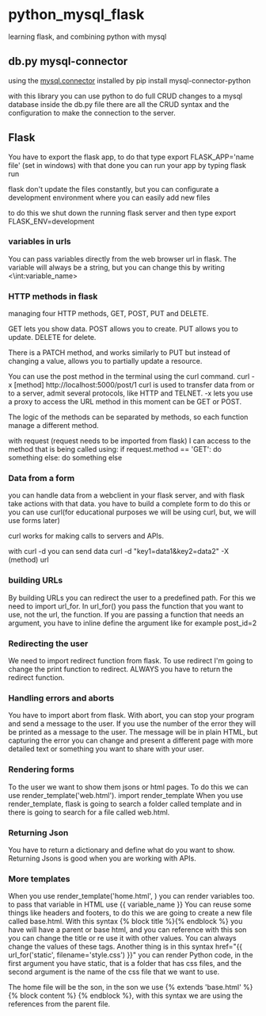 # python_mysql_flask
learning flask, and combining python with mysql

## db.py mysql-connector
using the [mysql.connector](https://dev.mysql.com/doc/connector-python/en/) 
installed by pip install mysql-connector-python

with this library you can use python to do full CRUD changes to a mysql database
inside the db.py file there are all the CRUD syntax and the configuration to make the connection to the server.

## Flask

You have to export the flask app, to do that type export FLASK_APP='name file' (set in windows)
with that done you can run your app by typing flask run

flask don't update the files constantly, but you can configurate a development environment where you can easily add new files

to do this we shut down the running flask server and then type export FLASK_ENV=development


### variables in urls

You can pass variables directly from the web browser url in flask. 
The variable will always be a string, but you can change this by writing <\int:variable_name>

### HTTP methods in flask

managing four HTTP methods, GET, POST, PUT and DELETE.

GET lets you show data.
POST allows you to create.
PUT allows you to update.
DELETE for delete.

There is a PATCH method, and works similarly to PUT but instead of changing a value, allows you to partially update a resource. 

You can use the post method in the terminal using the curl command.
curl -x [method] http://localhost:5000/post/1
curl is used to transfer data from or to a server, admit several protocols, like HTTP and TELNET.
-x lets you use a proxy to access the URL
method in this moment can be GET or POST.

The logic of the methods can be separated by methods, so each function manage a different method.

with request (request needs to be imported from flask) I can access to the method that is being called using: 
    if request.method == 'GET':
        do something
    else:
        do something else

### Data from a form

you can handle data from a webclient in your flask server, and with flask take actions with that data.
you have to build a complete form to do this or you can use curl(for educational purposes we will be using curl, but, we will use forms later)

curl works for making calls to servers and APIs.

with curl -d you can send data
curl -d "key1=data1&key2=data2" -X (method) url

### building URLs

By building URLs you can redirect the user to a predefined path.
For this we need to import url_for.
In url_for() you pass the function that you want to use, not the url, the function.
If you are passing a function that needs an argument, you have to inline define the argument like for example post_id=2 


### Redirecting the user

We need to import redirect function from flask.
To use redirect I'm going to change the print function to redirect.
ALWAYS you have to return the redirect function. 

### Handling errors and aborts

You have to import abort from flask.
With abort, you can stop your program and send a message to the user. If you use the number of the error they will be printed as a message to the user.
The message will be in plain HTML, but capturing the error you can change and present a different page with more detailed text or something you want to share with your user.

### Rendering forms

To the user we want to show them jsons or html pages.
To do this we can use render_template('web.html').
import render_template
When you use render_template, flask is going to search a folder called template and in there is going to search for a file called web.html.

### Returning Json

You have to return a dictionary and define what do you want to show.
Returning Jsons is good when you are working with APIs.

### More templates

When you use render_template('home.html', ) you can render variables too.
to pass that variable in HTML use {{ variable_name }} 
You can reuse some things like headers and footers, to do this we are going to create a new file called base.html.
With this syntax {% block title %}{% endblock %} you have will have a parent or base html, and you can reference with this son you can change the title or re use it with other values. You can always change the values of these tags.
Another thing is in this syntax href="{{ url_for('static', filename='style.css') }}" you can render Python code, in the first argument you have static, that is a folder that has css files, and the second argument is the name of the css file that we want to use.

The home file will be the son, in the son we use {% extends 'base.html' %} {% block content %} {% endblock %}, with this syntax we are using the references from the parent file.

